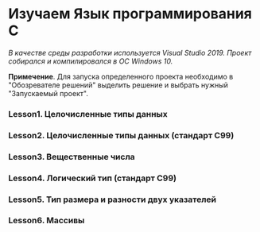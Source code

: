 # Изучаем Язык программирования C

*В качестве среды разработки используется Visual Studio 2019. Проект собирался и компилировался в ОС Windows 10.*

**Примечение**. Для запуска определенного проекта необходимо в "Обозревателе решений"
выделить решение и выбрать нужный "Запускаемый проект".

### Lesson1. Целочисленные типы данных

### Lesson2. Целочисленные типы данных (стандарт C99)

### Lesson3. Вещественные числа

### Lesson4. Логический тип (стандарт C99)

### Lesson5. Тип размера и разности двух указателей

### Lesson6. Массивы
